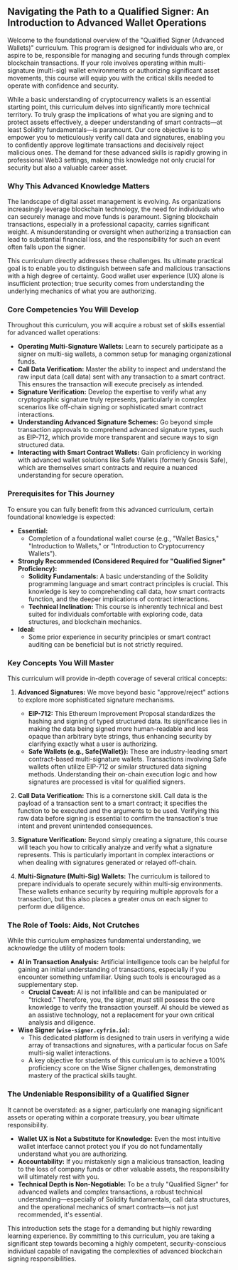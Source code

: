 ## Navigating the Path to a Qualified Signer: An Introduction to Advanced Wallet Operations

Welcome to the foundational overview of the "Qualified Signer (Advanced Wallets)" curriculum. This program is designed for individuals who are, or aspire to be, responsible for managing and securing funds through complex blockchain transactions. If your role involves operating within multi-signature (multi-sig) wallet environments or authorizing significant asset movements, this course will equip you with the critical skills needed to operate with confidence and security.

While a basic understanding of cryptocurrency wallets is an essential starting point, this curriculum delves into significantly more technical territory. To truly grasp the implications of what you are signing and to protect assets effectively, a deeper understanding of smart contracts—at least Solidity fundamentals—is paramount. Our core objective is to empower you to meticulously verify call data and signatures, enabling you to confidently approve legitimate transactions and decisively reject malicious ones. The demand for these advanced skills is rapidly growing in professional Web3 settings, making this knowledge not only crucial for security but also a valuable career asset.

### Why This Advanced Knowledge Matters

The landscape of digital asset management is evolving. As organizations increasingly leverage blockchain technology, the need for individuals who can securely manage and move funds is paramount. Signing blockchain transactions, especially in a professional capacity, carries significant weight. A misunderstanding or oversight when authorizing a transaction can lead to substantial financial loss, and the responsibility for such an event often falls upon the signer.

This curriculum directly addresses these challenges. Its ultimate practical goal is to enable you to distinguish between safe and malicious transactions with a high degree of certainty. Good wallet user experience (UX) alone is insufficient protection; true security comes from understanding the underlying mechanics of what you are authorizing.

### Core Competencies You Will Develop

Throughout this curriculum, you will acquire a robust set of skills essential for advanced wallet operations:

*   **Operating Multi-Signature Wallets:** Learn to securely participate as a signer on multi-sig wallets, a common setup for managing organizational funds.
*   **Call Data Verification:** Master the ability to inspect and understand the raw input data (call data) sent with any transaction to a smart contract. This ensures the transaction will execute precisely as intended.
*   **Signature Verification:** Develop the expertise to verify what any cryptographic signature truly represents, particularly in complex scenarios like off-chain signing or sophisticated smart contract interactions.
*   **Understanding Advanced Signature Schemes:** Go beyond simple transaction approvals to comprehend advanced signature types, such as EIP-712, which provide more transparent and secure ways to sign structured data.
*   **Interacting with Smart Contract Wallets:** Gain proficiency in working with advanced wallet solutions like Safe Wallets (formerly Gnosis Safe), which are themselves smart contracts and require a nuanced understanding for secure operation.

### Prerequisites for This Journey

To ensure you can fully benefit from this advanced curriculum, certain foundational knowledge is expected:

*   **Essential:**
    *   Completion of a foundational wallet course (e.g., "Wallet Basics," "Introduction to Wallets," or "Introduction to Cryptocurrency Wallets").
*   **Strongly Recommended (Considered Required for "Qualified Signer" Proficiency):**
    *   **Solidity Fundamentals:** A basic understanding of the Solidity programming language and smart contract principles is crucial. This knowledge is key to comprehending call data, how smart contracts function, and the deeper implications of contract interactions.
    *   **Technical Inclination:** This course is inherently technical and best suited for individuals comfortable with exploring code, data structures, and blockchain mechanics.
*   **Ideal:**
    *   Some prior experience in security principles or smart contract auditing can be beneficial but is not strictly required.

### Key Concepts You Will Master

This curriculum will provide in-depth coverage of several critical concepts:

1.  **Advanced Signatures:** We move beyond basic "approve/reject" actions to explore more sophisticated signature mechanisms.
    *   **EIP-712:** This Ethereum Improvement Proposal standardizes the hashing and signing of typed structured data. Its significance lies in making the data being signed more human-readable and less opaque than arbitrary byte strings, thus enhancing security by clarifying exactly what a user is authorizing.
    *   **Safe Wallets (e.g., Safe{Wallet}):** These are industry-leading smart contract-based multi-signature wallets. Transactions involving Safe wallets often utilize EIP-712 or similar structured data signing methods. Understanding their on-chain execution logic and how signatures are processed is vital for qualified signers.

2.  **Call Data Verification:** This is a cornerstone skill. Call data is the payload of a transaction sent to a smart contract; it specifies the function to be executed and the arguments to be used. Verifying this raw data before signing is essential to confirm the transaction's true intent and prevent unintended consequences.

3.  **Signature Verification:** Beyond simply creating a signature, this course will teach you how to critically analyze and verify what a signature represents. This is particularly important in complex interactions or when dealing with signatures generated or relayed off-chain.

4.  **Multi-Signature (Multi-Sig) Wallets:** The curriculum is tailored to prepare individuals to operate securely within multi-sig environments. These wallets enhance security by requiring multiple approvals for a transaction, but this also places a greater onus on each signer to perform due diligence.

### The Role of Tools: Aids, Not Crutches

While this curriculum emphasizes fundamental understanding, we acknowledge the utility of modern tools:

*   **AI in Transaction Analysis:** Artificial intelligence tools can be helpful for gaining an initial understanding of transactions, especially if you encounter something unfamiliar. Using such tools is encouraged as a supplementary step.
    *   **Crucial Caveat:** AI is not infallible and can be manipulated or "tricked." Therefore, you, the signer, *must* still possess the core knowledge to verify the transaction yourself. AI should be viewed as an assistive technology, not a replacement for your own critical analysis and diligence.
*   **Wise Signer (`wise-signer.cyfrin.io`):**
    *   This dedicated platform is designed to train users in verifying a wide array of transactions and signatures, with a particular focus on Safe multi-sig wallet interactions.
    *   A key objective for students of this curriculum is to achieve a 100% proficiency score on the Wise Signer challenges, demonstrating mastery of the practical skills taught.

### The Undeniable Responsibility of a Qualified Signer

It cannot be overstated: as a signer, particularly one managing significant assets or operating within a corporate treasury, you bear ultimate responsibility.

*   **Wallet UX is Not a Substitute for Knowledge:** Even the most intuitive wallet interface cannot protect you if you do not fundamentally understand what you are authorizing.
*   **Accountability:** If you mistakenly sign a malicious transaction, leading to the loss of company funds or other valuable assets, the responsibility will ultimately rest with you.
*   **Technical Depth is Non-Negotiable:** To be a truly "Qualified Signer" for advanced wallets and complex transactions, a robust technical understanding—especially of Solidity fundamentals, call data structures, and the operational mechanics of smart contracts—is not just recommended, it's essential.

This introduction sets the stage for a demanding but highly rewarding learning experience. By committing to this curriculum, you are taking a significant step towards becoming a highly competent, security-conscious individual capable of navigating the complexities of advanced blockchain signing responsibilities.